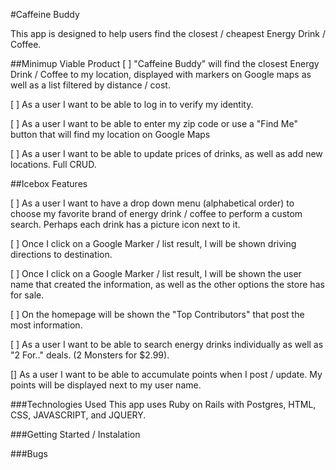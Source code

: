 #Caffeine Buddy

This app is designed to help users find the closest / cheapest Energy Drink / Coffee.

 ##Minimup Viable Product
[ ] "Caffeine Buddy" will find the closest Energy Drink / Coffee to my location, displayed with markers on Google maps as well as a list filtered by distance / cost.

[ ]  As a user I want to be able to log in to verify my identity.

[ ] As a user I want to be able to enter my zip code or use a "Find Me" button that will find my location on Google Maps

[ ] As a user I want to be able to update prices of drinks, as well as add new locations.  Full CRUD.


 ##Icebox Features

 [ ] As a user I want to have a drop down menu (alphabetical order) to choose my favorite brand of energy drink / coffee to perform a custom search. Perhaps each drink has a picture icon next to it.

 [ ] Once I click on a Google Marker / list result, I will be shown driving directions to destination.

 [ ] Once I click on a Google Marker / list result, I will be shown the user name that created the information, as well as the other options the store has for sale.

 [ ] On the homepage will be shown the "Top Contributors" that post the most information.

 [ ] As a user I want to be able to search energy drinks individually as well as "2 For.." deals.  (2 Monsters for $2.99).

 [] As a user I want to be able to accumulate points when I post / update.  My points will be displayed next to my user name.


 ###Technologies Used
 This app uses Ruby on Rails with Postgres, HTML, CSS, JAVASCRIPT, and JQUERY.

 ###Getting Started / Instalation

 ###Bugs
